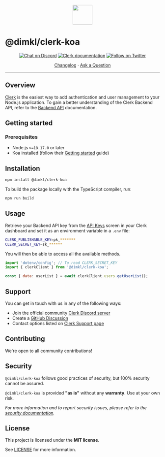 <p align="center">
  <a href="https://clerk.com?utm_source=github&utm_medium=koa" target="_blank" rel="noopener noreferrer">
    <picture>
      <source media="(prefers-color-scheme: dark)" srcset="https://images.clerk.com/static/logo-dark-mode-400x400.png">
      <img src="https://images.clerk.com/static/logo-light-mode-400x400.png" height="64">
    </picture>
  </a>
  <br />
</p>

# @dimkl/clerk-koa

<div align="center">

[![Chat on Discord](https://img.shields.io/discord/856971667393609759.svg?logo=discord)](https://clerk.com/discord)
[![Clerk documentation](https://img.shields.io/badge/documentation-clerk-green.svg)](https://clerk.com/docs?utm_source=github&utm_medium=koa)
[![Follow on Twitter](https://img.shields.io/twitter/follow/ClerkDev?style=social)](https://twitter.com/intent/follow?screen_name=ClerkDev)

[Changelog](https://github.com/dimkl/clerk-koa/blob/main/CHANGELOG.md)
·
[Ask a Question](https://github.com/dimkl/clerk-koa/discussions)

</div>

---

## Overview

[Clerk](https://clerk.com?utm_source=github&utm_medium=koa) is the easiest way to add authentication and user management to your Node.js application. To gain a better understanding of the Clerk Backend API, refer to the <a href="https://clerk.com/docs/reference/backend-api" target="_blank">Backend API</a> documentation.

## Getting started

### Prerequisites

- Node.js `>=18.17.0` or later
- Koa installed (follow their [Getting started](https://koajs.com/) guide)

## Installation

```sh
npm install @dimkl/clerk-koa
```

To build the package locally with the TypeScript compiler, run:

```sh
npm run build
```

## Usage

Retrieve your Backend API key from the [API Keys](https://dashboard.clerk.com/last-active?path=api-keys) screen in your Clerk dashboard and set it as an environment variable in a `.env` file:

```sh
CLERK_PUBLISHABLE_KEY=pk_*******
CLERK_SECRET_KEY=sk_******
```

You will then be able to access all the available methods.

```js
import 'dotenv/config'; // To read CLERK_SECRET_KEY
import { clerkClient } from '@dimkl/clerk-koa';

const { data: userList } = await clerkClient.users.getUserList();
```

## Support

You can get in touch with us in any of the following ways:

- Join the official community [Clerk Discord server](https://clerk.com/discord)
- Create a [GitHub Discussion](https://github.com/dimkl/clerk-koa/discussions)
- Contact options listed on [Clerk Support page](https://clerk.com/support?utm_source=github&utm_medium=koa)

## Contributing

We're open to all community contributions!

## Security

`@dimkl/clerk-koa` follows good practices of security, but 100% security cannot be assured.

`@dimkl/clerk-koa` is provided **"as is"** without any **warranty**. Use at your own risk.

_For more information and to report security issues, please refer to the [security documentation](https://github.com/dimkl/clerk-koa/blob/main/docs/SECURITY.md)._

## License

This project is licensed under the **MIT license**.

See [LICENSE](https://github.com/dimkl/clerk-koa/blob/main/LICENSE) for more information.
